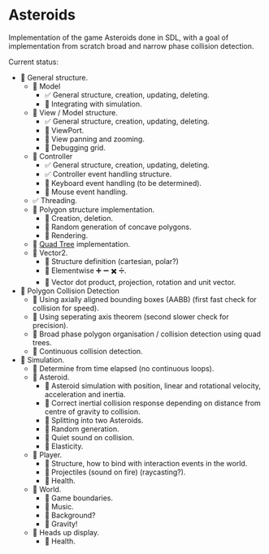 # Asteroids
Implementation of the game Asteroids done in SDL, with a goal of implementation from scratch broad and narrow phase collision detection.

Current status:
- :arrows_counterclockwise: General structure.
    - :arrows_counterclockwise: Model
        - :white_check_mark: General structure, creation, updating, deleting.
        - :black_square_button: Integrating with simulation.
    - :arrows_counterclockwise: View / Model structure.
        - :white_check_mark: General structure, creation, updating, deleting.
        - :arrows_counterclockwise: ViewPort.
        - :arrows_counterclockwise: View panning and zooming.
        - :black_square_button: Debugging grid.
    - :arrows_counterclockwise: Controller
        - :white_check_mark: General structure, creation, updating, deleting.
        - :white_check_mark: Controller event handling structure.
        - :black_square_button: Keyboard event handling (to be determined).
        - :black_square_button: Mouse event handling.
    - :white_check_mark: Threading.
    - :arrows_counterclockwise: Polygon structure implementation.
        - :arrows_counterclockwise: Creation, deletion.
        - :black_square_button: Random generation of concave polygons.
        - :black_square_button: Rendering.
    - :black_square_button: [Quad Tree](https://en.wikipedia.org/wiki/Quadtree) implementation.
    - :arrows_counterclockwise: Vector2.
        - :black_square_button: Structure definition (cartesian, polar?)
        - :black_square_button: Elementwise :heavy_plus_sign: :heavy_minus_sign: :heavy_multiplication_x: :heavy_division_sign:.
        - :black_square_button: Vector dot product, projection, rotation and unit vector.
- :black_square_button: Polygon Collision Detection
    - :arrows_counterclockwise: Using axially aligned bounding boxes (AABB) (first fast check for collision for speed).
    - :arrows_counterclockwise: Using seperating axis theorem (second slower check for precision).
    - :black_square_button: Broad phase polygon organisation / collision detection using quad trees.
    - :black_square_button: Continuous collision detection.
- :black_square_button: Simulation.
    - :black_square_button: Determine from time elapsed (no continuous loops).
    - :black_square_button: Asteroid.
        - :black_square_button: Asteroid simulation with position, linear and rotational velocity, acceleration and inertia.
        - :black_square_button: Correct inertial collision response depending on distance from centre of gravity to collision.
        - :black_square_button: Splitting into two Asteroids.
        - :black_square_button: Random generation.
        - :black_square_button: Quiet sound on collision.
        - :black_square_button: Elasticity.
    - :black_square_button: Player.
        - :black_square_button: Structure, how to bind with interaction events in the world.
        - :black_square_button: Projectiles (sound on fire) (raycasting?).
        - :black_square_button: Health.
    - :black_square_button: World.
        - :black_square_button: Game boundaries.
        - :black_square_button: Music.
        - :black_square_button: Background?
        - :black_square_button: Gravity!
    - :black_square_button: Heads up display.
        - :black_square_button: Health.
